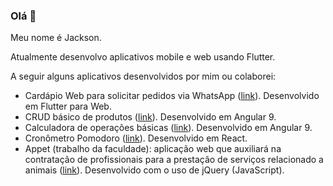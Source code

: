 ### Olá 👋

Meu nome é Jackson.

Atualmente desenvolvo aplicativos mobile e web usando Flutter. 

A seguir alguns aplicativos desenvolvidos por mim ou colaborei:

 - Cardápio Web para solicitar pedidos via WhatsApp ([link](https://smartpag.app/virtual_menu/#/smartpay/whatsapp)). Desenvolvido em Flutter para Web.
 - CRUD básico de produtos ([link](https://jacksonagostinho.github.io/angular9-crud-product)). Desenvolvido em Angular 9. 
 - Calculadora de operações básicas ([link](https://jacksonwillian.github.io/)). Desenvolvido em Angular 9. 
 - Cronômetro Pomodoro ([link](https://jacksonagostinho.github.io/pomodoro-app/)). Desenvolvido em React.
 - Appet (trabalho da faculdade): aplicação web que auxiliará na contratação de profissionais para a prestação de serviços relacionado a animais  ([link](https://dw-appet.firebaseapp.com/login.html)). Desenvolvido com o uso de jQuery (JavaScript).
